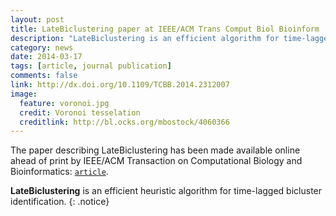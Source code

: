 ```yaml
---
layout: post
title: LateBiclustering paper at IEEE/ACM Trans Comput Biol Bioinform
description: "LateBiclustering is an efficient algorithm for time-lagged bicluster identification. Joint work with Sara Madeira."
category: news
date: 2014-03-17
tags: [article, journal publication]
comments: false
link: http://dx.doi.org/10.1109/TCBB.2014.2312007
image:
  feature: voronoi.jpg
  credit: Voronoi tesselation
  creditlink: http://bl.ocks.org/mbostock/4060366
---
```



The paper describing LateBiclustering has been made available online ahead of print by IEEE/ACM Transaction on Computational Biology and Bioinformatics: [`article`](http://dx.doi.org/10.1109/TCBB.2014.2312007).

**LateBiclustering** is an efficient heuristic algorithm for time-lagged bicluster identification.
{: .notice}


